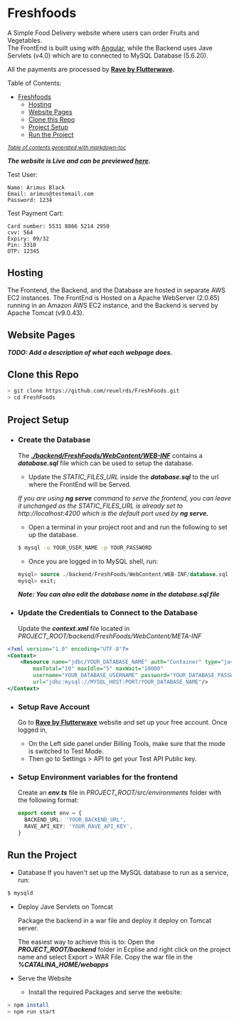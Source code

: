 # Freshfoods

A Simple Food Delivery website where users can order Fruits and Vegetables.  
The FrontEnd is built using with [Angular](https://angular.io), while the Backend uses Jave Servlets (v4.0) which are to connected to MySQL Database (5.6.20).

All the payments are processed by **[Rave by Flutterwave](https://ravepay.co/).**


Table of Contents:
- [Freshfoods](#freshfoods)
  - [Hosting](#hosting)
  - [Website Pages](#website-pages)
  - [Clone this Repo](#clone-this-repo)
  - [Project Setup](#project-setup)
  - [Run the Project](#run-the-project)

<small><i><a href='http://ecotrust-canada.github.io/markdown-toc/'>Table of contents generated with markdown-toc</a></i></small>

**_The website is Live and can be previewed [here](http://3.139.60.126/FreshFoods)._**

Test User:
```
Name: Arimus Black  
Email: arimus@testemail.com  
Password: 1234  
```

Test Payment Cart:
```
Card number: 5531 8866 5214 2950
cvv: 564
Expiry: 09/32
Pin: 3310
OTP: 12345
```



## Hosting
The Frontend, the Backend, and the Database are hosted in separate AWS EC2 instances. The FrontEnd is Hosted on a Apache WebServer (2.0.65) running in an Amazon AWS EC2 instance, and the Backend is served by Apache Tomcat (v9.0.43).

## Website Pages

***TODO: Add a description of what each webpage does.***

## Clone this Repo

```bash
> git clone https://github.com/reuelrds/FreshFoods.git
> cd FreshFoods
```
## Project Setup

* ### Create the Database  
  
    The __*[./backend/FreshFoods/WebContent/WEB-INF](https://github.com/reuelrds/FreshFoods/tree/main/backend/FreshFoods/WebContent/WEB-INF)*__ contains a ***database.sql*** file which can be used to setup the database.

    * Update the *STATIC_FILES_URL* inside the ***database.sql*** to the url where the FrontEnd will be Served.  
    
    *If you are using **ng serve** command to serve the frontend, you can leave it unchanged as the STATIC_FILES_URL is already set to http://localhost:4200 which is the default port used by **ng serve.***
  
    * Open a terminal in your project root and and run the following to set up the database.
  
  ```bash
  $ mysql -u YOUR_USER_NAME -p YOUR_PASSWORD
  ```

    * Once you are logged in to MySQL shell, run:
  
  ```sql
  mysql> source ./backend/FreshFoods/WebContent/WEB-INF/database.sql
  mysql> exit;
  ```

  ***Note: You can also edit the database name in the database.sql file***

 * ### Update the Credentials to Connect to the Database
    Update the ***context.xml*** file located in *PROJECT_ROOT/backend/FreshFoods/WebContent/META-INF*

```xml
<?xml version="1.0" encoding="UTF-8"?>
<Context>
	<Resource name="jdbc/YOUR_DATABASE_NAME" auth="Container" type="javax.sql.DataSource"
        maxTotal="10" maxIdle="5" maxWait="10000"
        username="YOUR_DATABASE_USERNAME" password="YOUR_DATABASE_PASSWORD" driverClassName="com.mysql.cj.jdbc.Driver"
        url="jdbc:mysql://MYSQL_HOST:PORT/YOUR_DATABASE_NAME"/>
</Context>
```
    
* ### Setup Rave Account

  Go to **[Rave by Flutterwave](https://ravepay.co/)** website and set up your free account. Once logged in,

  * On the Left side panel under Billing Tools, make sure that the mode is switched to Test Mode.
  * Then go to Settings > API to get your Test API Public key.

* ### Setup Environment variables for the frontend
  Create an ***env.ts*** file in *PROJECT_ROOT/src/environments* folder with the following format:

  ```typescript
  export const env = {
    BACKEND_URL: 'YOUR_BACKEND_URL',
    RAVE_API_KEY: 'YOUR_RAVE_API_KEY',
  }

  ```
  
## Run the Project

* Database
    If you haven't set up the MySQL database to run as a service, run:
```bash
$ mysqld
```

* Deploy Jave Servlets on Tomcat  
    
    Package the backend in a war file and deploy it deploy on Tomcat server.  
   
   The easiest way to achieve this is to: Open the ***PROJECT_ROOT/backend*** folder in Ecplise and right click on the project name and select Export > WAR File.
   Copy the war file in the ***%CATALINA_HOME/webapps***

* Serve the Website  

    * Install the required Packages and serve the website:

```bash
> npm install
> npm run start
```
